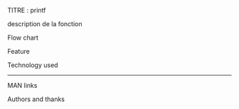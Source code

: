 TITRE : printf

description de la fonction

Flow chart

Feature

Technology used

------------

MAN links

Authors and thanks
